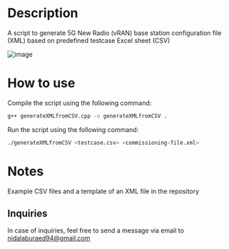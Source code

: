 # Description

A script to generate 5G New Radio (vRAN) base station configuration file (XML) based on predefined testcase Excel sheet (CSV)

![image](https://github.com/user-attachments/assets/26d74296-c9f9-4231-95f2-f5d938da98f1)

# How to use

Compile the script using the following command:

```bash
g++ generateXMLfromCSV.cpp -o generateXMLfromCSV .
```

Run the script using the following command:

```bash
./generateXMLfromCSV <testcase.csv> <commissioning-file.xml>
```

# Notes

Example CSV files and a template of an XML file in the repository

## Inquiries

In case of inquiries, feel free to send a message via email to nidalaburaed94@gmail.com
